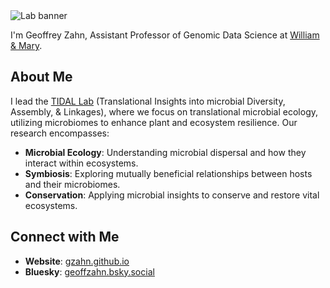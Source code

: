 <img src="https://gzahn.github.io/assets/images/artwork_banner.png" alt="Lab banner"/>

I'm Geoffrey Zahn, Assistant Professor of Genomic Data Science at [William & Mary](https://www.wm.edu/as/appliedscience/).

## About Me

I lead the [TIDAL Lab](https://gzahn.github.io) (Translational Insights into microbial Diversity, Assembly, & Linkages), where we focus on translational microbial ecology, utilizing microbiomes to enhance plant and ecosystem resilience. Our research encompasses:

- **Microbial Ecology**: Understanding microbial dispersal and how they interact within ecosystems.
- **Symbiosis**: Exploring mutually beneficial relationships between hosts and their microbiomes.
- **Conservation**: Applying microbial insights to conserve and restore vital ecosystems.

## Connect with Me

- **Website**: [gzahn.github.io](https://gzahn.github.io)
- **Bluesky**: [geoffzahn.bsky.social](https://bsky.app/profile/geoffzahn.bsky.social)
